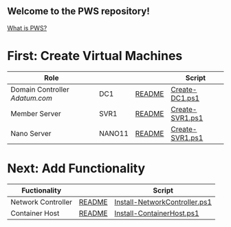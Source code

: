 ## Welcome to the PWS repository!

[What is PWS?](https://www.prader-willi.de/alles-uber-pws/)

# First: Create Virtual Machines
| Role                            |        |                           | Script                               |
|---------------------------------|--------|---------------------------|--------------------------------------|
| Domain Controller _Adatum.com_  | DC1    |[README](./Create-DC1.md)  | [Create-DC1.ps1](./Create-DC1.ps1)   |
| Member Server                   | SVR1   |[README](./Create-SVR1.md) | [Create-SVR1.ps1](./Create-SVR1.ps1) | 
| Nano Server                     | NANO11 |[README](./Create-NANO.md) | [Create-SVR1.ps1](./Create-NANO.ps1) | 

# Next: Add Functionality

| Fuctionality       |            | Script                            |
| ------------------ | ---------- | --------------------------------- |
| Network Controller | [README]() | [Install-NetworkController.ps1]() |
| Container Host     | [README]() | [Install-ContainerHost.ps1]()     |